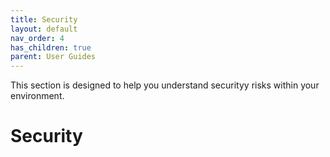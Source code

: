 ```yaml
---
title: Security
layout: default
nav_order: 4
has_children: true
parent: User Guides
---
```


This section is designed to help you understand securityy risks within your environment.

# Security